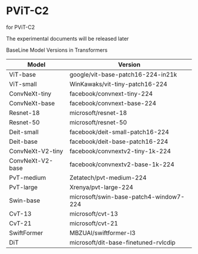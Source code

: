 # PViT-C2
for PViT-C2<br>

The experimental documents will be released later<br>

BaseLine Model Versions in Transformers<br>

| Model | Version |
| --- | --- |
| ViT-base | google/vit-base-patch16-224-in21k |
| ViT-small | WinKawaks/vit-tiny-patch16-224 |
| ConvNeXt-tiny | facebook/convnext-tiny-224 |
| ConvNeXt-base | facebook/convnext-base-224 |
| Resnet-18 | microsoft/resnet-18 |
| Resnet-50 | microsoft/resnet-50 |
| Deit-small | facebook/deit-small-patch16-224 |
| Deit-base | facebook/deit-base-patch16-224 |
| ConvNeXt-V2-tiny | facebook/convnextv2-tiny-1k-224 |
| ConvNeXt-V2-base | facebook/convnextv2-base-1k-224 |
| PvT-medium | Zetatech/pvt-medium-224 |
| PvT-large | Xrenya/pvt-large-224 |
| Swin-base | microsoft/swin-base-patch4-window7-224 |
| CvT-13 | microsoft/cvt-13 |
| CvT-21 | microsoft/cvt-21 |
| SwiftFormer | MBZUAI/swiftformer-l3 |
| DiT | microsoft/dit-base-finetuned-rvlcdip |

